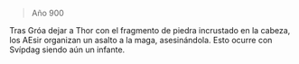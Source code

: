> Año 900

Tras Gróa dejar a Thor con el fragmento de piedra incrustado en la cabeza, los AEsir organizan un asalto a la maga, asesinándola. Esto ocurre con Svípdag siendo aún un infante.